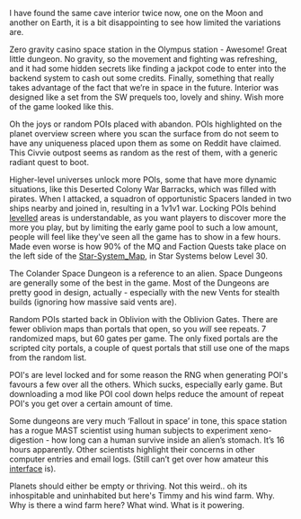 I have found the same cave interior twice now, one on the Moon and another on Earth, it is a bit disappointing to see how limited the variations are.

Zero gravity casino space station in the Olympus station - Awesome! Great little dungeon. No gravity, so the movement and fighting was refreshing, and it had some hidden secrets like finding a jackpot code to enter into the backend system to cash out some credits. Finally, something that really takes advantage of the fact that we’re in space in the future. Interior was designed like a set from the SW prequels too, lovely and shiny. Wish more of the game looked like this.

Oh the joys or random POIs placed with abandon. POIs highlighted on the planet overview screen where you scan the surface from do not seem to have any uniqueness placed upon them as some on Reddit have claimed. This Civvie outpost seems as random as the rest of them, with a generic radiant quest to boot.

Higher-level universes unlock more POIs, some that have more dynamic situations, like this Deserted Colony War Barracks, which was filled with pirates. When I attacked, a squadron of opportunistic Spacers landed in two ships nearby and joined in, resulting in a 1v1v1 war. 
Locking POIs behind [levelled](Progression.md) areas is understandable, as you want players to discover more the more you play, but by limiting the early game pool to such a low amount, people will feel like they've seen all the game has to show in a few hours. Made even worse is how 90% of the MQ and Faction Quests take place on the left side of the [Star-System_Map](Star-System_Map.md), in Star Systems below Level 30.

The Colander Space Dungeon is a reference to an alien. Space Dungeons are generally some of the best in the game. Most of the Dungeons are pretty good in design, actually - especially with the new Vents for stealth builds (ignoring how massive said vents are).

Random POIs started back in Oblivion with the Oblivion Gates. There are fewer oblivion maps than portals that open, so you _will_ see repeats. 7 randomized maps, but 60 gates per game.
The only fixed portals are the scripted city portals, a couple of quest portals that still use one of the maps from the random list.

POI's are level locked and for some reason the RNG when generating POI's favours a few over all the others. Which sucks, especially early game. But downloading a mod like POI cool down helps reduce the amount of repeat POI's you get over a certain amount of time.

Some dungeons are very much ‘Fallout in space’ in tone, this space station has a rogue MAST scientist using human subjects to experiment xeno-digestion - how long can a human survive inside an alien’s stomach. It’s 16 hours apparently. Other scientists highlight their concerns in other computer entries and email logs. (Still can’t get over how amateur this [interface](HUD%20+%20UI.md) is).

Planets should either be empty or thriving.
Not this weird.. oh its inhospitable and uninhabited but here's Timmy and his wind farm. Why.
Why is there a wind farm here? What wind. What is it powering.